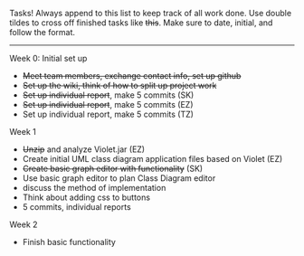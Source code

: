 Tasks! Always append to this list to keep track of all work done. Use double tildes to cross off finished tasks like ~~this~~. Make sure to date, initial, and follow the format.

***

Week 0: Initial set up
* ~~Meet team members, exchange contact info, set up github~~
* ~~Set up the wiki, think of how to split up project work~~
* ~~Set up individual report~~, make 5 commits (SK)
* ~~Set up individual report~~, make 5 commits (EZ)
* Set up individual report, make 5 commits (TZ)

Week 1
* ~~Unzip~~ and analyze Violet.jar (EZ)
* Create initial UML class diagram application files based on Violet (EZ)
* ~~Create basic graph editor with functionality~~ (SK)
* Use basic graph editor to plan Class Diagram editor
* discuss the method of implementation
* Think about adding css to buttons
* 5 commits, individual reports

Week 2
* Finish basic functionality




